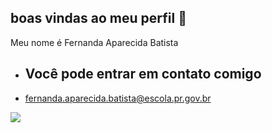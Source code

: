 ## boas vindas ao meu perfil 💙

Meu nome é Fernanda Aparecida Batista

- ## Você pode entrar em contato comigo

- fernanda.aparecida.batista@escola.pr.gov.br 

![](https://media.tenor.com/6CLjsK_G2QoAAAAm/birbhaus-heart.webp)
